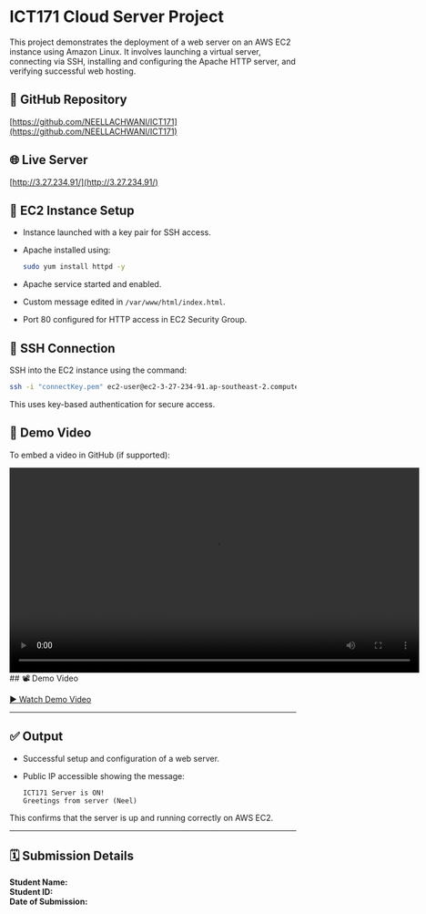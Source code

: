 # ICT171 Cloud Server Project

This project demonstrates the deployment of a web server on an AWS EC2 instance using Amazon Linux. It involves launching a virtual server, connecting via SSH, installing and configuring the Apache HTTP server, and verifying successful web hosting.

## 📁 GitHub Repository

[https://github.com/NEELLACHWANI/ICT171](https://github.com/NEELLACHWANI/ICT171)

## 🌐 Live Server

[http://3.27.234.91/](http://3.27.234.91/)

## 🚀 EC2 Instance Setup

- Instance launched with a key pair for SSH access.
- Apache installed using:

  ```bash
  sudo yum install httpd -y
  ```

- Apache service started and enabled.
- Custom message edited in `/var/www/html/index.html`.
- Port 80 configured for HTTP access in EC2 Security Group.

## 🔐 SSH Connection

SSH into the EC2 instance using the command:

```bash
ssh -i "connectKey.pem" ec2-user@ec2-3-27-234-91.ap-southeast-2.compute.amazonaws.com
```

This uses key-based authentication for secure access.

## 🎩 Demo Video

To embed a video in GitHub (if supported):

<video width="720" controls>
  <source src="demoVideo.mp4" type="video/mp4">
  Your browser does not support the video tag.
</video>
## 📽️ Demo Video

[▶️ Watch Demo Video](./demoVideo.mp4)


---

## ✅ Output

- Successful setup and configuration of a web server.
- Public IP accessible showing the message:

  ```
  ICT171 Server is ON!
  Greetings from server (Neel)
  ```

This confirms that the server is up and running correctly on AWS EC2.

---

## 🗓️ Submission Details

**Student Name:**  
**Student ID:**  
**Date of Submission:**
